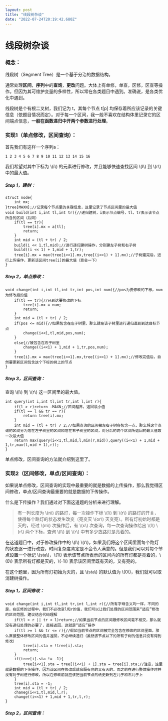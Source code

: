 ```yaml
---
layout: post
title: "线段树杂谈"
date: "2022-07-24T20:19:42.680Z"
---
```

线段树杂谈
=====

### 概念：

线段树（Segment Tree）是一个基于分治的数据结构。

通常处理**区间**，**序列**中的**查询**，**更改**问题。大体上有单修，单查，区修，区查等操作。但因为其可维护变量的多样性，所以常在各类题目中遇到。准确说，是各类优化中遇到。

线段树是个有根二叉树，我们记为 t，其每个节点 t\[p\] 均保存着所应该记录的关键信息（依题目情况而定）。对于每一个区间，我一般不喜欢在结构体里记录它的区间端点信息，**一般在函数递归中开两个参数进行处理**。

### 实现1（单点修改，区间查询）：

首先我们有这样一个序列a：

    1 2 3 4 5 6 7 8 9 10 11 12 13 14 15 16
    

我们希望对其中下标为 \\(i\\) 的元素进行修改，并且能够快速查找区间 \\(l\\) 到 \\(r\\) 中的最大值。

##### Step 1，建树：

    struct node{
    	int mx;
    }tree[MAXN];//记录每个节点里的关键信息，这里记录了节点区间里的最大值
    void build(int i,int tl,int tr){//递归建树，i表示节点编号，tl，tr表示该节点所含的区间（后同）
    	if(tl == tr){
    		tree[i].mx = a[tl];
    		return;
    	}
    	int mid = (tl + tr) / 2;
    	build(i << 1,tl,mid);//进行递归建树操作，分别建左子树和右子树
    	build((i << 1) + 1,mid + 1,tr);
    	tree[i].mx = max(tree[i<<1].mx,tree[(i<<1) + 1].mx);//子树建完后，进行上传操作，更新该区间tree[i]的最大值（意会一下）
    }
    

##### Step 2，单点修改：

    void change(int i,int tl,int tr,int pos,int num){//pos为要修改的下标，num为修改后的值
    	if(tl == tr){//已到达要修改的下标
    		tree[i].mx = num;
    		return;
    	}
    	int mid = (tl + tr) / 2;
    	if(pos <= mid){//如果包含在左子树里，那么就在该子树里进行递归直到到达目标节点
    		change(i<<1,tl,mid,pos,num);
    	}
    	else{//被包含在右子树里
    		change((i<<1) + 1,mid + 1,tr,pos,num);
    	}
    	tree[i].mx = max(tree[i<<1].mx,tree[(i<<1) + 1].mx);//修改完值后，自然要更新区间包含这个下标的树上的节点
    }
    

##### Step 3，区间查询：

查询 \\(l\\) 到 \\(r\\) 这一区间里的最大值。

    int query(int i,int tl,int tr,int l,int r){
    	if(l > r)return -MAXN;//区间越界，返回最小值
    	if(tl == l && tr == r){
    		return tree[i].mx;
    	}
    	int mid = (tl + tr) / 2;//如果查询的区间被左右子树各包含一点，那么将这个查询的区间分为落在左子树里的区间和落在右子树里的区间，对分后的两个区间所返回的最大值取一次最大值
    	return max(query(i<<1,tl,mid,l,min(r,mid)),query((i<<1) + 1,mid + 1,tr,max(l,mid + 1),r));
    }
    

单点修改，区间查询的方法就介绍到这里了。

### 实现2（区间修改，单点/区间查询）：

如果说单点修改，区间查询的实现中最重要的就是数据的上传操作，那么我觉得区间修改，单点/区间查询最重要的就是数据的下传操作。

什么是下传操作？我们通过对下面这道题的分析来进行理解。

> 有一列长度为 \\(n\\) 的路灯，每一次操作下标 \\(l\\) 到 \\(r\\) 的路灯的开关，使得每个路灯的状态发生改变（亮变灭 \\(or\\) 灭变亮）。所有灯初始时都是灭的，经过 \\(m\\) 次操作后，有 \\(x\\) 次查询，每一次查询操作给出 \\(l\\) \\(r\\) 两个下标，查询 \\(l\\) 到 \\(r\\) 中有多少盏路灯是亮着的。

在这道题目中，对于修改操作中的 \\(l\\) \\(r\\)，如果我们将这个区间里面每个路灯的状态逐一进行改变，时间复杂度肯定是不会令人满意的。但是我们可以对每个节点设置一个标记 \\(sta\\)，\\(1\\) 表示该节点所表示的区间内的所有灯都是亮着的，\\(0\\) 表示所有灯都是灭的，\\(-1\\) 表示该区间里既有灭的，又有亮的。

在这个题里，因为所有灯初始为灭的，且 \\(sta\\) 的默认值为 \\(0\\)，我们就可以取消建树操作。

##### Step 1，区间修改：

    void change(int i,int tl,int tr,int l,int r){//所有字母含义均一样，不同的是，在区修的过程中，我们不必改变l和r的值，我们可以让我们处理的区间范围来“适应”修改的区间范围，建议结合代码理解
    	if(tl > r || tr < l)return;//如果当前节点的区间跟修改区间毫不相交，那么就没有递归处理的必要了，直接返回，这就是“适应”操作
    	if(tl >= l && tr <= r){//假如当前节点的区间被完全包含在修改的区间里面，那么直接整体修改区间的值并返回，不必继续递归（虽然该节点以下的所有子树的信息并没有得到修改）
    		tree[i].sta = !tree[i].sta;
    		return;
    	}
    	if(tree[i].sta != -1){
    		tree[i<<1].sta = tree[(i<<1) + 1].sta = tree[i].sta;//注意，这里就是数据的下传操作，因为该区间在修改后就会既有亮的又有灭的，而之前在进行整体操作时并没有对子树进行修改，所以在修改前就应该把当前节点的纸更新到左儿子和右儿子上
    	}
    	tree[i].sta = -1;
    	int mid = (tl + tr) / 2;
    	chaneg(i<<1,tl,mid,l,r);
    	change((i<<1) + 1,mid + 1,tr,l,r);
    }
    

##### Step 2，区间查询：